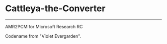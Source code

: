 # Cattleya-the-Converter

---

AMR2PCM for Microsoft Research RC

Codename from "Violet Evergarden".